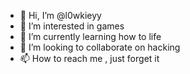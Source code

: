 - 👋 Hi, I’m @l0wkieyy
- 👀 I’m interested in games
- 🌱 I’m currently learning how to life
- 💞️ I’m looking to collaborate on hacking
- 📫 How to reach me , just forget it

<!---
l0wkieyy/l0wkieyy is a ✨ special ✨ repository because its `README.md` (this file) appears on your GitHub profile.
You can click the Preview link to take a look at your changes.
--->
